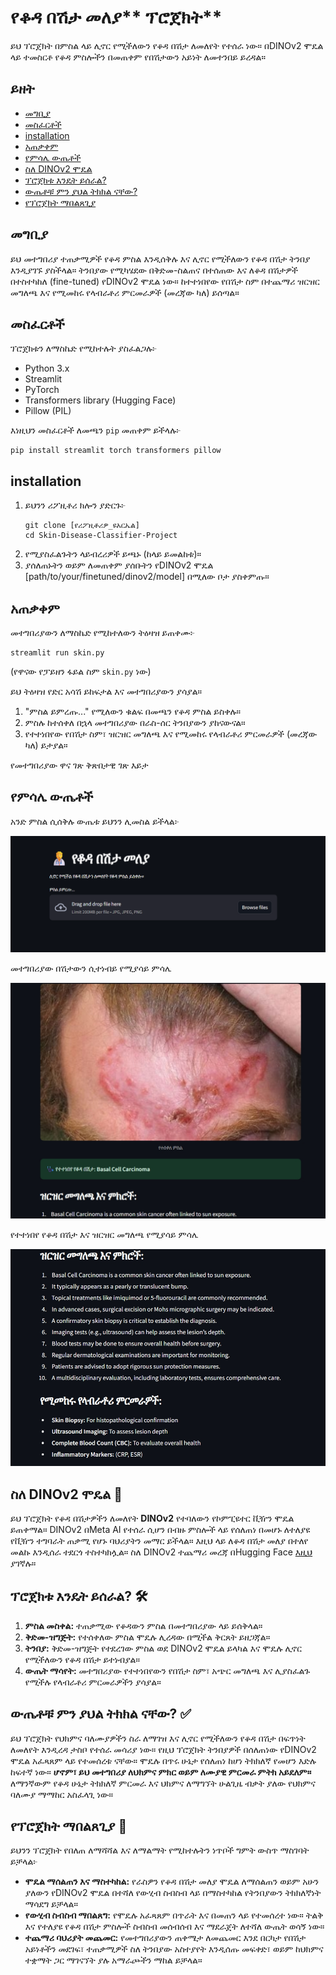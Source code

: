 # የቆዳ በሽታ መለያ** ፕሮጀክት**

ይህ ፕሮጀክት በምስል ላይ ሊኖር የሚችለውን የቆዳ በሽታ ለመለየት የተሰራ ነው። በDINOv2 ሞዴል ላይ ተመስርቶ የቆዳ ምስሎችን በመጠቀም የበሽታውን አይነት ለመተንበይ ይረዳል።

## ይዘት

* [መግቢያ](#መግቢያ)
* [መስፈርቶች](#መስፈርቶች)
* [installation](#መገጣጠም)
* [አጠቃቀም](#አጠቃቀም)
* [የምሳሌ ውጤቶች](#የምሳሌ-ውጤቶች)
* [ስለ DINOv2 ሞዴል](#ስለ-dinov2-ሞዴል)
* [ፕሮጀክቱ እንዴት ይሰራል?](#ፕሮጀክቱ-እንዴት-ይሰራል)
* [ውጤቶቹ ምን ያህል ትክክል ናቸው?](#ውጤቶቹ-ምን-ያህል-ትክክል-ናቸው)
* [የፕሮጀክት ማበልጸጊያ](#የፕሮጀክት-ማበልጸጊያ)

## መግቢያ

ይህ መተግበሪያ ተጠቃሚዎች የቆዳ ምስል እንዲሰቅሉ እና ሊኖር የሚችለውን የቆዳ በሽታ ትንበያ እንዲያገኙ ያስችላል። ትንበያው የሚካሄደው በቅድመ-ስልጠና በተሰጠው እና ለቆዳ በሽታዎች በተስተካከለ (fine-tuned) የDINOv2 ሞዴል ነው። ከተተነበየው የበሽታ ስም በተጨማሪ ዝርዝር መግለጫ እና የሚመከሩ የላብራቶሪ ምርመራዎች (መረጃው ካለ) ይሰጣል።

## መስፈርቶች

ፕሮጀክቱን ለማስኬድ የሚከተሉት ያስፈልጋሉ፦

* Python 3.x
* Streamlit
* PyTorch
* Transformers library (Hugging Face)
* Pillow (PIL)

እነዚህን መስፈርቶች ለመጫን `pip` መጠቀም ይችላሉ፦

```
pip install streamlit torch transformers pillow

```

## installation

1. ይህንን ሪፖዚቶሪ ክሎን ያድርጉ፦
   ```
   git clone [የሪፖዚቶሪዎ_ዩአርኤል]
   cd Skin-Disease-Classifier-Project

   ```
2. የሚያስፈልጉትን ላይብረሪዎች ይጫኑ (ከላይ ይመልከቱ)።
3. ያሰለጠኑትን ወይም ለመጠቀም ያሰቡትን የDINOv2 ሞዴል [path/to/your/finetuned/dinov2/model] በሚለው ቦታ ያስቀምጡ።

## አጠቃቀም

መተግበሪያውን ለማስኬድ የሚከተለውን ትዕዛዝ ይጠቀሙ፦

```
streamlit run skin.py

```

(የዋናው የፓይዘን ፋይል ስም `skin.py` ነው)

ይህ ትዕዛዝ የድር አሳሽ ይከፍታል እና መተግበሪያውን ያሳያል።

1. "ምስል ይምረጡ..." የሚለውን ቁልፍ በመጫን የቆዳ ምስል ይስቀሉ።
2. ምስሉ ከተሰቀለ በኋላ መተግበሪያው በራስ-ሰር ትንበያውን ያከናውናል።
3. የተተነበየው የበሽታ ስም፣ ዝርዝር መግለጫ እና የሚመከሩ የላብራቶሪ ምርመራዎች (መረጃው ካለ) ይታያል።

የመተግበሪያው ዋና ገጽ ቅጽበታዊ ገጽ እይታ

## የምሳሌ ውጤቶች

አንድ ምስል ሲሰቅሉ ውጤቱ ይህንን ሊመስል ይችላል፦

![ምሳሌ](imgs/image1.png)


መተግበሪያው በሽታውን ሲተነብይ የሚያሳይ ምሳሌ

![ምሳሌ](imgs/image_2.jpeg)


የተተነበየ የቆዳ በሽታ እና ዝርዝር መግለጫ የሚያሳይ ምሳሌ

![ምሳሌ](imgs/image_3.jpeg)


## ስለ DINOv2 ሞዴል 🧠

ይህ ፕሮጀክት የቆዳ በሽታዎችን ለመለየት **DINOv2** የተባለውን የኮምፒዩተር ቪዥን ሞዴል ይጠቀማል። DINOv2 በMeta AI የተሰራ ሲሆን በብዙ ምስሎች ላይ የሰለጠነ በመሆኑ ለተለያዩ የቪዥን ተግባራት ጠቃሚ የሆኑ ባህሪያትን መማር ይችላል። እዚህ ላይ ለቆዳ በሽታ መለያ በተለየ መልኩ እንዲሰራ ተደርጎ ተስተካክሏል። ስለ DINOv2 ተጨማሪ መረጃ በHugging Face [እዚህ](https://huggingface.co/facebook/dinov2-base "null") ያገኛሉ።

## ፕሮጀክቱ እንዴት ይሰራል? 🛠️

1. **ምስል መስቀል:** ተጠቃሚው የቆዳውን ምስል በመተግበሪያው ላይ ይሰቅላል።
2. **ቅድመ-ዝግጅት:** የተሰቀለው ምስል ሞዴሉ ሊረዳው በሚችል ቅርጸት ይዘጋጃል።
3. **ትንበያ:** ቅድመ-ዝግጅት የተደረገው ምስል ወደ DINOv2 ሞዴል ይላካል እና ሞዴሉ ሊኖር የሚችለውን የቆዳ በሽታ ይተነብያል።
4. **ውጤት ማሳየት:** መተግበሪያው የተተነበየውን የበሽታ ስም፣ አጭር መግለጫ እና ሊያስፈልጉ የሚችሉ የላብራቶሪ ምርመራዎችን ያሳያል።

## ውጤቶቹ ምን ያህል ትክክል ናቸው? ✅

ይህ ፕሮጀክት የህክምና ባለሙያዎችን ስራ ለማገዝ እና ሊኖር የሚችለውን የቆዳ በሽታ በፍጥነት ለመለየት እንዲረዳ ታስቦ የተሰራ መሳሪያ ነው። የዚህ ፕሮጀክት ትንበያዎች በሰለጠነው የDINOv2 ሞዴል አፈጻጸም ላይ የተመሰረቱ ናቸው። ሞዴሉ በጥሩ ሁኔታ የሰለጠነ ከሆነ ትክክለኛ የመሆን እድሉ ከፍተኛ ነው። **ሆኖም፣ ይህ መተግበሪያ ለህክምና ምክር ወይም ለሙያዊ ምርመራ ምትክ አይደለም።** ለማንኛውም የቆዳ ሁኔታ ትክክለኛ ምርመራ እና ህክምና ለማግኘት ሁልጊዜ ብቃት ያለው የህክምና ባለሙያ ማማከር አስፈላጊ ነው።

## የፕሮጀክት ማበልጸጊያ 🚀

ይህንን ፕሮጀክት የበለጠ ለማሻሻል እና ለማልማት የሚከተሉትን ነጥቦች ግምት ውስጥ ማስገባት ይቻላል፦

* **ሞዴል ማሰልጠን እና ማስተካከል:** የራስዎን የቆዳ በሽታ መለያ ሞዴል ለማሰልጠን ወይም አሁን ያለውን የDINOv2 ሞዴል በተሻለ የውሂብ ስብስብ ላይ በማስተካከል የትንበያውን ትክክለኛነት ማሳደግ ይቻላል።
* **የውሂብ ስብስብ ማበልጸግ:** የሞዴሉ አፈጻጸም በጥራት እና በመጠን ላይ የተመሰረተ ነው። ትልቅ እና የተለያዩ የቆዳ በሽታ ምስሎች ስብስብ መሰብሰብ እና ማደራጀት ለተሻለ ውጤት ወሳኝ ነው።
* **ተጨማሪ ባህሪያት መጨመር:** የመተግበሪያውን ጠቀሜታ ለመጨመር እንደ በርካታ የበሽታ አይነቶችን መደገፍ፣ ተጠቃሚዎች ስለ ትንበያው አስተያየት እንዲሰጡ መፍቀድ፣ ወይም ከህክምና ተቋማት ጋር ማገናኘት ያሉ አማራጮችን ማከል ይቻላል።
